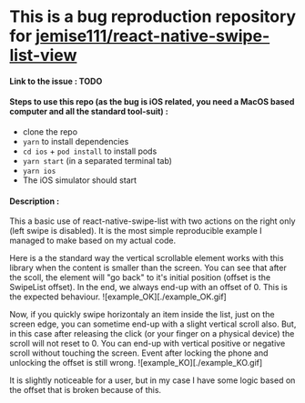 # This is a bug reproduction repository for [jemise111/react-native-swipe-list-view](https://github.com/jemise111/react-native-swipe-list-view)

#### Link to the issue : TODO

#### Steps to use this repo (as the bug is iOS related, you need a MacOS based computer and all the standard tool-suit) : 
- clone the repo
- `yarn` to install dependencies
- `cd ios` + `pod install` to install pods
- `yarn start` (in a separated terminal tab)
- `yarn ios`
- The iOS simulator should start

#### Description :
This a basic use of react-native-swipe-list with two actions on the right only (left swipe is disabled). It is the most simple reproducible example I managed to make based on my actual code.

Here is a the standard way the vertical scrollable element works with this library when the content is smaller than the screen. You can see that after the scoll, the element will "go back" to it's initial position (offset is the SwipeList offset). In the end, we always end-up with an offset of 0. This is the expected behaviour.
![example_OK][./example_OK.gif]

Now, if you quickly swipe horizontaly an item inside the list, just on the screen edge, you can sometime end-up with a slight vertical scroll also. But, in this case after releasing the click (or your finger on a physical device) the scroll will not reset to 0. You can end-up with vertical positive or negative scroll without touching the screen. Event after locking the phone and unlocking the offset is still wrong.
![example_KO][./example_KO.gif]

It is slightly noticeable for a user, but in my case I have some logic based on the offset that is broken because of this.
